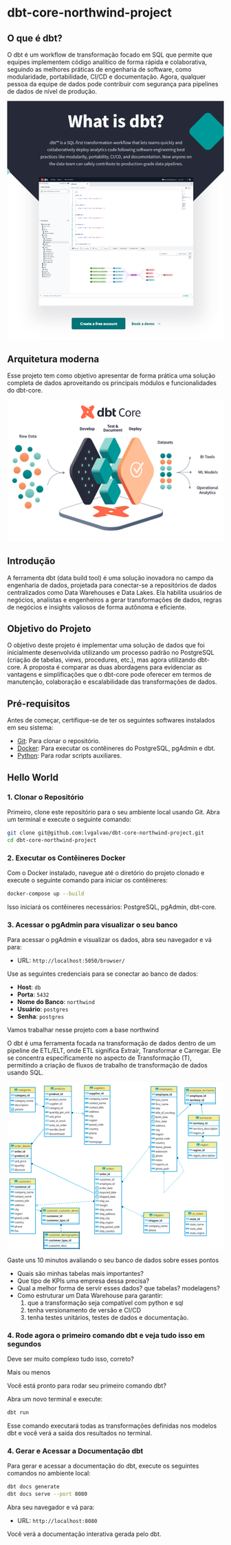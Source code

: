 # dbt-core-northwind-project

## O que é dbt?

O dbt é um workflow de transformação focado em SQL que permite que equipes implementem código analítico de forma rápida e colaborativa, seguindo as melhores práticas de engenharia de software, como modularidade, portabilidade, CI/CD e documentação. Agora, qualquer pessoa da equipe de dados pode contribuir com segurança para pipelines de dados de nível de produção.

[![documentação](./pics/oqueedeb.png)](https://www.getdbt.com/product/what-is-dbt)

## Arquitetura moderna

Esse projeto tem como objetivo apresentar de forma prática uma solução completa de dados aproveitando os principais módulos e funcionalidades do dbt-core.

![Arquitetura Overview](./pics/overview.png)

## Introdução

A ferramenta dbt (data build tool) é uma solução inovadora no campo da engenharia de dados, projetada para conectar-se a repositórios de dados centralizados como Data Warehouses e Data Lakes. Ela habilita usuários de negócios, analistas e engenheiros a gerar transformações de dados, regras de negócios e insights valiosos de forma autônoma e eficiente.

## Objetivo do Projeto

O objetivo deste projeto é implementar uma solução de dados que foi inicialmente desenvolvida utilizando um processo padrão no PostgreSQL (criação de tabelas, views, procedures, etc.), mas agora utilizando dbt-core. A proposta é comparar as duas abordagens para evidenciar as vantagens e simplificações que o dbt-core pode oferecer em termos de manutenção, colaboração e escalabilidade das transformações de dados.

## Pré-requisitos

Antes de começar, certifique-se de ter os seguintes softwares instalados em seu sistema:

- [Git](https://git-scm.com/downloads): Para clonar o repositório.
- [Docker](https://www.docker.com/products/docker-desktop): Para executar os contêineres do PostgreSQL, pgAdmin e dbt.
- [Python](https://www.python.org/downloads/): Para rodar scripts auxiliares.

## Hello World

### 1. Clonar o Repositório

Primeiro, clone este repositório para o seu ambiente local usando Git. Abra um terminal e execute o seguinte comando:

```sh
git clone git@github.com:lvgalvao/dbt-core-northwind-project.git
cd dbt-core-northwind-project
```

### 2. Executar os Contêineres Docker

Com o Docker instalado, navegue até o diretório do projeto clonado e execute o seguinte comando para iniciar os contêineres:

```sh
docker-compose up --build
```

Isso iniciará os contêineres necessários: PostgreSQL, pgAdmin, dbt-core.

### 3. Acessar o pgAdmin para visualizar o seu banco

Para acessar o pgAdmin e visualizar os dados, abra seu navegador e vá para:

- URL: `http://localhost:5050/browser/`

Use as seguintes credenciais para se conectar ao banco de dados:

- **Host**: `db`
- **Porta**: `5432`
- **Nome do Banco**: `northwind`
- **Usuário**: `postgres`
- **Senha**: `postgres`

Vamos trabalhar nesse projeto com a base northwind

O dbt é uma ferramenta focada na transformação de dados dentro de um pipeline de ETL/ELT, onde ETL significa Extrair, Transformar e Carregar. Ele se concentra especificamente no aspecto de Transformação (T), permitindo a criação de fluxos de trabalho de transformação de dados usando SQL.

![Vamos utilizar o case Northwind](./pics/northwind.png)

Gaste uns 10 minutos avaliando o seu banco de dados sobre esses pontos

- Quais são minhas tabelas mais importantes?
- Que tipo de KPIs uma empresa dessa precisa?
- Qual a melhor forma de servir esses dados? que tabelas? modelagens?
- Como estruturar um Data Warehouse para garantir:
    1) que a transformação seja compatível com python e sql
    2) tenha versionamento de versão e CI/CD
    3) tenha testes unitários, testes de dados e documentação.

### 4. Rode agora o primeiro comando dbt e veja tudo isso em segundos

Deve ser muito complexo tudo isso, correto?

Mais ou menos

Você está pronto para rodar seu primeiro comando dbt? 

Abra um novo terminal e execute:

```sh
dbt run
```

Esse comando executará todas as transformações definidas nos modelos dbt e você verá a saída dos resultados no terminal.

### 4. Gerar e Acessar a Documentação dbt

Para gerar e acessar a documentação do dbt, execute os seguintes comandos no ambiente local:

```sh
dbt docs generate
dbt docs serve --port 8080
```

Abra seu navegador e vá para:

- URL: `http://localhost:8080`

Você verá a documentação interativa gerada pelo dbt.